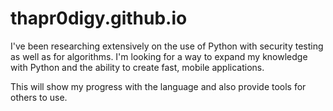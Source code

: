 # thapr0digy.github.io
I've been researching extensively on the use of Python with security testing as well as for algorithms. 
I'm looking for a way to expand my knowledge with Python and the ability to create fast, mobile applications.

This will show my progress with the language and also provide tools for others to use.
